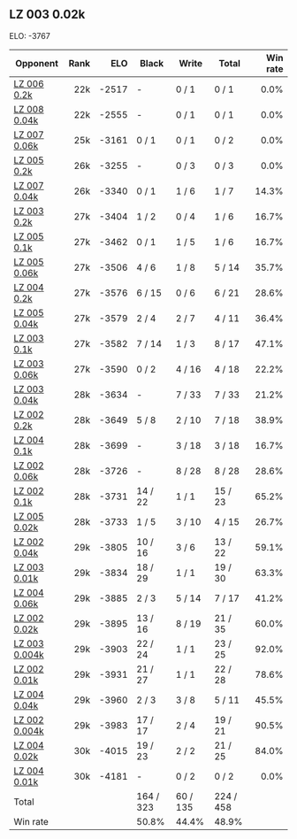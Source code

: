 ## LZ 003 0.02k ##

ELO: -3767

Opponent | Rank | ELO | Black | Write | Total | Win rate
---------|-----:|----:|-------|-------|-------|-------:
[LZ 006 0.2k](LZ%20006%200.2k.md) | 22k | -2517 | - | 0 / 1 | 0 / 1 | 0.0%
[LZ 008 0.04k](LZ%20008%200.04k.md) | 22k | -2555 | - | 0 / 1 | 0 / 1 | 0.0%
[LZ 007 0.06k](LZ%20007%200.06k.md) | 25k | -3161 | 0 / 1 | 0 / 1 | 0 / 2 | 0.0%
[LZ 005 0.2k](LZ%20005%200.2k.md) | 26k | -3255 | - | 0 / 3 | 0 / 3 | 0.0%
[LZ 007 0.04k](LZ%20007%200.04k.md) | 26k | -3340 | 0 / 1 | 1 / 6 | 1 / 7 | 14.3%
[LZ 003 0.2k](LZ%20003%200.2k.md) | 27k | -3404 | 1 / 2 | 0 / 4 | 1 / 6 | 16.7%
[LZ 005 0.1k](LZ%20005%200.1k.md) | 27k | -3462 | 0 / 1 | 1 / 5 | 1 / 6 | 16.7%
[LZ 005 0.06k](LZ%20005%200.06k.md) | 27k | -3506 | 4 / 6 | 1 / 8 | 5 / 14 | 35.7%
[LZ 004 0.2k](LZ%20004%200.2k.md) | 27k | -3576 | 6 / 15 | 0 / 6 | 6 / 21 | 28.6%
[LZ 005 0.04k](LZ%20005%200.04k.md) | 27k | -3579 | 2 / 4 | 2 / 7 | 4 / 11 | 36.4%
[LZ 003 0.1k](LZ%20003%200.1k.md) | 27k | -3582 | 7 / 14 | 1 / 3 | 8 / 17 | 47.1%
[LZ 003 0.06k](LZ%20003%200.06k.md) | 27k | -3590 | 0 / 2 | 4 / 16 | 4 / 18 | 22.2%
[LZ 003 0.04k](LZ%20003%200.04k.md) | 28k | -3634 | - | 7 / 33 | 7 / 33 | 21.2%
[LZ 002 0.2k](LZ%20002%200.2k.md) | 28k | -3649 | 5 / 8 | 2 / 10 | 7 / 18 | 38.9%
[LZ 004 0.1k](LZ%20004%200.1k.md) | 28k | -3699 | - | 3 / 18 | 3 / 18 | 16.7%
[LZ 002 0.06k](LZ%20002%200.06k.md) | 28k | -3726 | - | 8 / 28 | 8 / 28 | 28.6%
[LZ 002 0.1k](LZ%20002%200.1k.md) | 28k | -3731 | 14 / 22 | 1 / 1 | 15 / 23 | 65.2%
[LZ 005 0.02k](LZ%20005%200.02k.md) | 28k | -3733 | 1 / 5 | 3 / 10 | 4 / 15 | 26.7%
[LZ 002 0.04k](LZ%20002%200.04k.md) | 29k | -3805 | 10 / 16 | 3 / 6 | 13 / 22 | 59.1%
[LZ 003 0.01k](LZ%20003%200.01k.md) | 29k | -3834 | 18 / 29 | 1 / 1 | 19 / 30 | 63.3%
[LZ 004 0.06k](LZ%20004%200.06k.md) | 29k | -3885 | 2 / 3 | 5 / 14 | 7 / 17 | 41.2%
[LZ 002 0.02k](LZ%20002%200.02k.md) | 29k | -3895 | 13 / 16 | 8 / 19 | 21 / 35 | 60.0%
[LZ 003 0.004k](LZ%20003%200.004k.md) | 29k | -3903 | 22 / 24 | 1 / 1 | 23 / 25 | 92.0%
[LZ 002 0.01k](LZ%20002%200.01k.md) | 29k | -3931 | 21 / 27 | 1 / 1 | 22 / 28 | 78.6%
[LZ 004 0.04k](LZ%20004%200.04k.md) | 29k | -3960 | 2 / 3 | 3 / 8 | 5 / 11 | 45.5%
[LZ 002 0.004k](LZ%20002%200.004k.md) | 29k | -3983 | 17 / 17 | 2 / 4 | 19 / 21 | 90.5%
[LZ 004 0.02k](LZ%20004%200.02k.md) | 30k | -4015 | 19 / 23 | 2 / 2 | 21 / 25 | 84.0%
[LZ 004 0.01k](LZ%20004%200.01k.md) | 30k | -4181 | - | 0 / 2 | 0 / 2 | 0.0%
Total | | | 164 / 323 | 60 / 135 | 224 / 458 | 
Win rate| | | 50.8% | 44.4% | 48.9% | 
